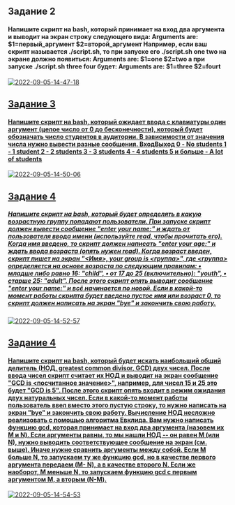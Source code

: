 ## Задание 2

#### Напишите скрипт на bash, который принимает на вход два аргумента и выводит на экран строку следующего вида: Arguments are: $1=первый_аргумент $2=второй_аргумент Например, если ваш скрипт называется ./script.sh, то при запуске его ./script.sh one two на экране должно появиться: Arguments are: $1=one $2=two а при запуске ./script.sh three four будет: Arguments are: $1=three $2=fourt


<a href="https://ibb.co/WH37Qy1"><img src="https://i.ibb.co/QJchZNG/2022-09-05-14-47-18.png" alt="2022-09-05-14-47-18" border="0"></a><br /><a target='_blank' href='https://ru.imgbb.com/'>

## Задание 3

#### Напишите скрипт на bash, который ожидает ввода с клавиатуры один аргумент (целое число от 0 до бесконечности), который будет обозначать число студентов в аудитории. В зависимости от значения числа нужно вывести разные сообщения. ВходВыход 0 - No students 1 - 1 student 2 - 2 students 3 - 3 students 4 - 4 students 5 и больше - A lot of students


<a href="https://ibb.co/JCVQrjy"><img src="https://i.ibb.co/hCbf2FZ/2022-09-05-14-50-06.png" alt="2022-09-05-14-50-06" border="0"></a><br /><a target='_blank' href='https://ru.imgbb.com/'>


## Задание 4

##### Напишите скрипт на bash, который будет определять в какую возрастную группу попадают пользователи. При запуске скрипт должен вывести сообщение "enter your name:" и ждать от пользователя ввода имени (используйте read, чтобы прочитать его). Когда имя введено, то скрипт должен написать "enter your age:" и ждать ввода возраста (опять нужен read). Когда возраст введен, скрипт пишет на экран "<Имя>, your group is <группа>", где <группа> определяется на основе возраста по следующим правилам: • младше либо равно 16: "child", • от 17 до 25 (включительно): "youth", • старше 25: "adult". После этого скрипт опять выводит сообщение "enter your name:" и всё начинается по новой. Если в какой-то момент работы скрипта будет введено пустое имя или возраст 0, то скрипт должен написать на экран "bye" и закончить свою работу.


<a href="https://imgbb.com/"><img src="https://i.ibb.co/W3Hjr0T/2022-09-05-14-52-57.png" alt="2022-09-05-14-52-57" border="0"></a><br /><a target='_blank' href='https://ru.imgbb.com/'>


## Задание 4

#### Напишите скрипт на bash, который будет искать наибольший общий делитель (НОД, greatest common divisor, GCD) двух чисел. После ввода чисел скрипт считает их НОД и выводит на экран сообщение "GCD is <посчитанное значение>", например, для чисел 15 и 25 это будет "GCD is 5". После этого скрипт опять входит в режим ожидания двух натуральных чисел. Если в какой-то момент работы пользователь ввел вместо этого пустую строку, то нужно написать на экран "bye" и закончить свою работу. Вычисление НОД несложно реализовать с помощью алгоритма Евклида. Вам нужно написать функцию gcd, которая принимает на вход два аргумента (назовем их M и N). Если аргументы равны, то мы нашли НОД -- он равен M (или N), нужно выводить соответствующее сообщение на экран (см. выше). Иначе нужно сравнить аргументы между собой. Если M больше N, то запускаем ту же функцию gcd, но в качестве первого аргумента передаем (M- N), а в качестве второго N. Если же наоборот, M меньше N, то запускаем функцию gcd с первым аргументом M, а вторым (N-M).


<a href="https://imgbb.com/"><img src="https://i.ibb.co/6vbKgz3/2022-09-05-14-54-53.png" alt="2022-09-05-14-54-53" border="0"></a><br /><a target='_blank' href='https://ru.imgbb.com/'>